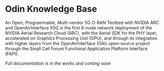 # Odin Knowledge Base

An Open, Programmable, Multi-vendor 5G O-RAN Testbed with NVIDIA ARC and OpenAirInterface
X5G is the first 8-node network deployment of the NVIDIA Aerial Research Cloud (ARC), with the Aerial SDK for the PHY layer, accelerated on Graphics Processing Unit (GPU), and through its integration with higher layers from the OpenAirInterface (OAI) open-source project through the Small Cell Forum Functional Application Platform Interface (FAPI).

*Full documentation is in the works and coming soon*




